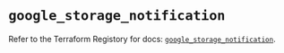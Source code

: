 # `google_storage_notification`

Refer to the Terraform Registory for docs: [`google_storage_notification`](https://registry.terraform.io/providers/hashicorp/google-beta/5.21.0/docs/resources/google_storage_notification).
